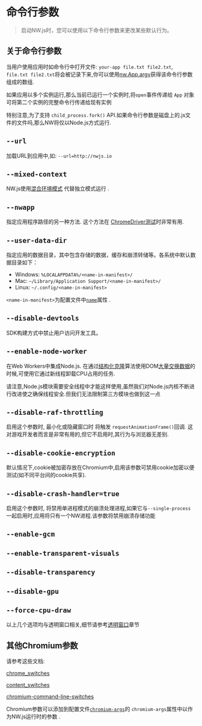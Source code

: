 # 命令行参数
> 启动NW.js时，您可以使用以下命令行参数来更改某些默认行为。

## 关于命令行参数

当用户使用应用时如命令行中打开文件: `your-app file.txt file2.txt`, `file.txt file2.txt`将会被记录下来,你可以使用[nw.App.argv](App.md)获得该命令行参数组成的数组. 

如果应用以多个实例运行,那么当前已运行一个实例时,将`open`事件传递给 `App` 对象可将第二个实例的完整命令行传递给现有实例

特别注意,为了支持 `child_process.fork()` API.如果命令行参数是磁盘上的.js文件的文件吗,那么NW将仅以Node.js方式运行.

## `--url`

加载URL到应用中,如: `--url=http://nwjs.io`

## `--mixed-context`

NW.js使用[混合环境模式](../For-Users/Advanced/JavaScript-Contexts-in-NW.js.md#mixed-context-mode) 代替独立模式运行 . 

## `--nwapp`

指定应用程序路径的另一种方法. 这个方法在 [ ChromeDriver测试](../For-Users/Advanced/Test-with-ChromeDriver.md)时非常有用.

## `--user-data-dir`

指定应用的数据目录，其中包含存储的数据，缓存和崩溃转储等。各系统中默认数据目录如下：

* Windows: `%LOCALAPPDATA%/<name-in-manifest>/`
* Mac: `~/Library/Application Support/<name-in-manifest>/`
* Linux: `~/.config/<name-in-manifest>`

 `<name-in-manifest>`为配置文件中[`name`](Manifest-Format.md#name)属性 . 

## `--disable-devtools`

SDK构建方式中禁止用户访问开发工具。

## `--enable-node-worker`

在Web Workers中集成Node.js.  在通过[结构化克隆](https://developer.mozilla.org/en-US/docs/Web/API/Web_Workers_API/Structured_clone_algorithm)算法使用DOM[大量交换数据](https://developer.mozilla.org/en-US/docs/Web/API/Worker/postMessage)的时候,可使用它通过新线程卸载CPU占用的任务.

请注意,Node.js模块需要安全线程中才能这样使用,虽然我们对Node.js内核不断进行改进使之确保线程安全.但我们无法限制第三方模块也做到这一点

## `--disable-raf-throttling`

启用这个参数时, 最小化或隐藏窗口时 将触发 `requestAnimationFrame()`回调. 这对游戏开发者而言是非常有用的,但它不启用时,其行为与浏览器无差别.

## `--disable-cookie-encryption`

默认情况下,cookie被加密存放在Chromium中,启用该参数可禁用cookie加密以便测试(如不同平台间的cookie共享).

## `--disable-crash-handler=true`

启用这个参数时, 将禁用单进程模式的崩溃处理进程,如果它与`--single-process`一起启用时,应用将只有一个NW进程.该参数将禁用崩溃存储功能

## `--enable-gcm`
## `--enable-transparent-visuals`
## `--disable-transparency`
## `--disable-gpu`
## `--force-cpu-draw`

以上几个选项均与透明窗口相关,细节请参考[透明窗口](../For-Users/Advanced/Transparent-Window.md)章节      

## 其他Chromium参数

请参考这些文档:

 [chrome_switches](https://github.com/nwjs/chromium.src/blob/nw18/chrome/common/chrome_switches.cc)
 
 [content_switches](https://github.com/nwjs/chromium.src/blob/nw18/content/public/common/content_switches.cc)
 
 [chromium-command-line-switches](http://peter.sh/experiments/chromium-command-line-switches/)
 
Chromium参数可以添加到配置文件[`chromium-args`](Manifest-Format.md#chromium-args)的 `chromium-args`属性中以作为NW.js运行时的参数 . 